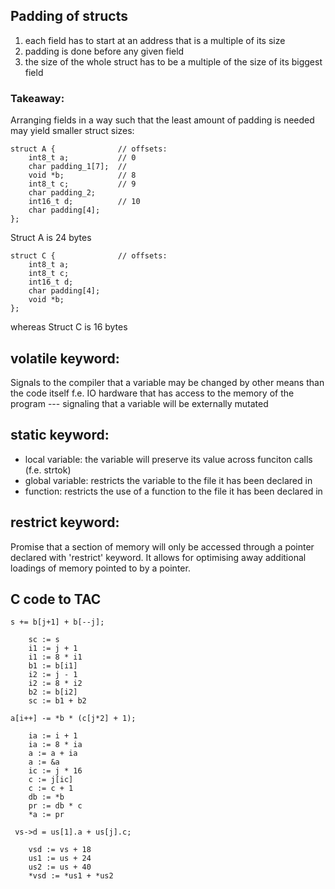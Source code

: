 ## Padding of structs

1. each field has to start at an address that is a multiple of its size
2. padding is done before any given field
3. the size of the whole struct has to be a multiple of the size of its biggest field

### Takeaway:

Arranging fields in a way such that the least amount of padding is needed may yield
smaller struct sizes:

```
struct A {              // offsets:
    int8_t a;           // 0
    char padding_1[7];  // 
    void *b;            // 8
    int8_t c;           // 9
    char padding_2;     
    int16_t d;          // 10
    char padding[4];
};
```

Struct A is 24 bytes

```
struct C {              // offsets:
    int8_t a;
    int8_t c; 
    int16_t d;
    char padding[4];
    void *b;
};
```
whereas Struct C is 16 bytes

## volatile keyword:

Signals to the compiler that a variable may be changed by other means than the code itself
f.e. IO hardware that has access to the memory of the program --- signaling that a variable will
be externally mutated


## static keyword:

* local variable: the variable will preserve its value across funciton calls (f.e. strtok)
* global variable: restricts the variable to the file it has been declared in
* function: restricts the use of a function to the file it has been declared in

## restrict keyword:

Promise that a section of memory will only be accessed through a pointer declared with 'restrict' keyword.
It allows for optimising away additional loadings of memory pointed to by a pointer.

## C code to TAC

```s += b[j+1] + b[--j];```
```
    sc := s
    i1 := j + 1
    i1 := 8 * i1
    b1 := b[i1]
    i2 := j - 1
    i2 := 8 * i2
    b2 := b[i2]
    sc := b1 + b2
```

```a[i++] -= *b * (c[j*2] + 1);```
```
    ia := i + 1
    ia := 8 * ia
    a := a + ia
    a := &a
    ic := j * 16
    c := j[ic]
    c := c + 1
    db := *b
    pr := db * c
    *a := pr
```

``` vs->d = us[1].a + us[j].c;```
```
    vsd := vs + 18
    us1 := us + 24
    us2 := us + 40
    *vsd := *us1 + *us2
```
